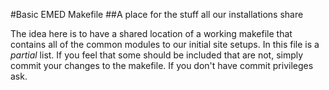 #Basic EMED Makefile
##A place for the stuff all our installations share

The idea here is to have a shared location of a working makefile that contains all of the common modules to our initial site setups.
In this file is a _partial_ list. If you feel that some should be included that are not, simply commit your changes to the makefile.
If you don't have commit privileges ask.

